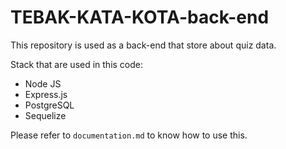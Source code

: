 # TEBAK-KATA-KOTA-back-end

This repository is used as a back-end that store about quiz data.

Stack that are used in this code:

- Node JS
- Express.js
- PostgreSQL
- Sequelize

Please refer to `documentation.md` to know how to use this.